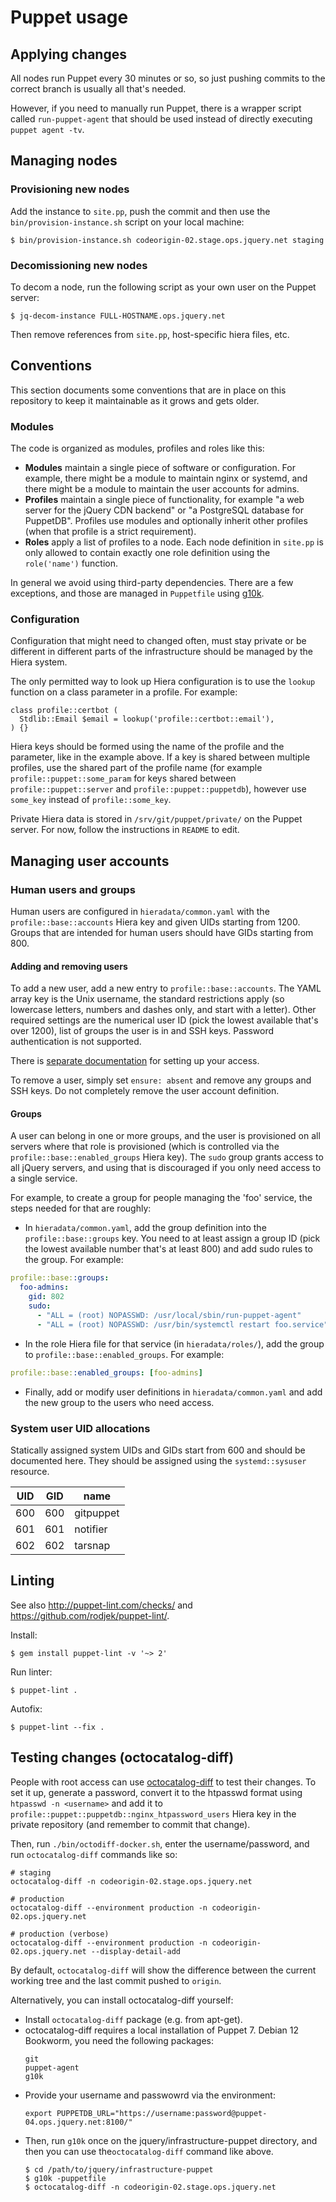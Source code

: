 # Puppet usage

## Applying changes

All nodes run Puppet every 30 minutes or so, so just pushing
commits to the correct branch is usually all that's needed.

However, if you need to manually run Puppet, there is a wrapper script
called `run-puppet-agent` that should be used instead of directly
executing `puppet agent -tv`.

## Managing nodes

### Provisioning new nodes

Add the instance to `site.pp`, push the commit and then use the
`bin/provision-instance.sh` script on your local machine:
```shell-session
$ bin/provision-instance.sh codeorigin-02.stage.ops.jquery.net staging
```

### Decomissioning new nodes

To decom a node, run the following script as your own user on the
Puppet server:
```shell-session
$ jq-decom-instance FULL-HOSTNAME.ops.jquery.net
```
Then remove references from `site.pp`, host-specific hiera files, etc.

## Conventions

This section documents some conventions that are in place on this
repository to keep it maintainable as it grows and gets older.

### Modules

The code is organized as modules, profiles and roles like this:
* **Modules** maintain a single piece of software or configuration. For
  example, there might be a module to maintain nginx or systemd, and
  there might be a module to maintain the user accounts for admins.
* **Profiles** maintain a single piece of functionality, for example
  "a web server for the jQuery CDN backend" or "a PostgreSQL database
  for PuppetDB". Profiles use modules and optionally inherit other
  profiles (when that profile is a strict requirement).
* **Roles** apply a list of profiles to a node. Each node definition
  in `site.pp` is only allowed to contain exactly one role definition
  using the `role('name')` function.

In general we avoid using third-party dependencies. There are a few
exceptions, and those are managed in `Puppetfile` using [g10k].

[g10k]: https://github.com/xorpaul/g10k

### Configuration

Configuration that might need to changed often, must stay private or
be different in different parts of the infrastructure should be managed
by the Hiera system.

The only permitted way to look up Hiera configuration is to use the
`lookup` function on a class parameter in a profile. For example:

```puppet
class profile::certbot (
  Stdlib::Email $email = lookup('profile::certbot::email'),
) {}
```

Hiera keys should be formed using the name of the profile and the
parameter, like in the example above. If a key is shared between
multiple profiles, use the shared part of the profile name (for example
`profile::puppet::some_param` for keys shared between
`profile::puppet::server` and `profile::puppet::puppetdb`), however use
`some_key` instead of `profile::some_key`.

Private Hiera data is stored in `/srv/git/puppet/private/` on the
Puppet server. For now, follow the instructions in `README` to edit.

## Managing user accounts

### Human users and groups

Human users are configured in `hieradata/common.yaml` with the
`profile::base::accounts` Hiera key and given UIDs starting from 1200.
Groups that are intended for human users should have GIDs starting
from 800.

#### Adding and removing users

To add a new user, add a new entry to `profile::base::accounts`. The
YAML array key is the Unix username, the standard restrictions apply
(so lowercase letters, numbers and dashes only, and start with a
letter). Other required settings are the numerical user ID (pick the
lowest available that's over 1200), list of groups the user is in
and SSH keys. Password authentication is not supported.

There is [separate documentation] for setting up your access.

[separate documentation]: ./access.md

To remove a user, simply set `ensure: absent` and remove any groups and
SSH keys. Do not completely remove the user account definition.

#### Groups

A user can belong in one or more groups, and the user is provisioned
on all servers where that role is provisioned (which is controlled via
the `profile::base::enabled_groups` Hiera key). The `sudo` group grants
access to all jQuery servers, and using that is discouraged if you only
need access to a single service.

For example, to create a group for people managing the 'foo' service,
the steps needed for that are roughly:
* In `hieradata/common.yaml`, add the group definition into the
  `profile::base::groups` key. You need to at least assign a group ID
  (pick the lowest available number that's at least 800) and add sudo
  rules to the group. For example:
```yaml
profile::base::groups:
  foo-admins:
    gid: 802
    sudo:
      - "ALL = (root) NOPASSWD: /usr/local/sbin/run-puppet-agent"
      - "ALL = (root) NOPASSWD: /usr/bin/systemctl restart foo.service"
```
* In the role Hiera file for that service (in `hieradata/roles/`),
  add the group to `profile::base::enabled_groups`. For example:
```yaml
profile::base::enabled_groups: [foo-admins]
```
* Finally, add or modify user definitions in `hieradata/common.yaml`
  and add the new group to the users who need access.

### System user UID allocations

Statically assigned system UIDs and GIDs start from 600 and should be
documented here. They should be assigned using the `systemd::sysuser`
resource.

| UID | GID | name |
|-----|-----|------|
| 600 | 600 | gitpuppet
| 601 | 601 | notifier
| 602 | 602 | tarsnap

## Linting

See also <http://puppet-lint.com/checks/> and <https://github.com/rodjek/puppet-lint/>.

Install:
```
$ gem install puppet-lint -v '~> 2'
```

Run linter:
```shell-session
$ puppet-lint .
```

Autofix:
```shell-session
$ puppet-lint --fix .
```

## Testing changes (octocatalog-diff)

People with root access can use [octocatalog-diff] to test their
changes. To set it up, generate a password, convert it to the htpasswd
format using `htpasswd -n <username>` and add it to
`profile::puppet::puppetdb::nginx_htpassword_users` Hiera key in the
private repository (and remember to commit that change).

[octocatalog-diff]: https://github.com/github/octocatalog-diff/

Then, run `./bin/octodiff-docker.sh`, enter the username/password, and
run `octocatalog-diff` commands like so:

```shell
# staging
octocatalog-diff -n codeorigin-02.stage.ops.jquery.net

# production
octocatalog-diff --environment production -n codeorigin-02.ops.jquery.net

# production (verbose)
octocatalog-diff --environment production -n codeorigin-02.ops.jquery.net --display-detail-add
```

By default, `octocatalog-diff` will show the difference between the
current working tree and the last commit pushed to `origin`.

Alternatively, you can install octocatalog-diff yourself:

* Install `octocatalog-diff` package (e.g. from apt-get).
* octocatalog-diff requires a local installation of Puppet 7.
  Debian 12 Bookworm, you need the following packages:
  ```
  git
  puppet-agent
  g10k
  ```
* Provide your username and passwowrd via the environment:
  ```shell
  export PUPPETDB_URL="https://username:password@puppet-04.ops.jquery.net:8100/"
  ```
* Then, run `g10k` once on the jquery/infrastructure-puppet directory, and
  then you can use the`octocatalog-diff` command like above.
  ```
  $ cd /path/to/jquery/infrastructure-puppet
  $ g10k -puppetfile
  $ octocatalog-diff -n codeorigin-02.stage.ops.jquery.net
  ```
